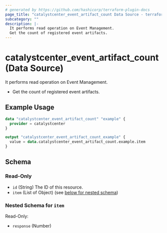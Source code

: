 ```yaml
---
# generated by https://github.com/hashicorp/terraform-plugin-docs
page_title: "catalystcenter_event_artifact_count Data Source - terraform-provider-catalystcenter"
subcategory: ""
description: |-
  It performs read operation on Event Management.
  Get the count of registered event artifacts.
---
```


# catalystcenter_event_artifact_count (Data Source)

It performs read operation on Event Management.

- Get the count of registered event artifacts.

## Example Usage

```terraform
data "catalystcenter_event_artifact_count" "example" {
  provider = catalystcenter
}

output "catalystcenter_event_artifact_count_example" {
  value = data.catalystcenter_event_artifact_count.example.item
}
```

<!-- schema generated by tfplugindocs -->
## Schema

### Read-Only

- `id` (String) The ID of this resource.
- `item` (List of Object) (see [below for nested schema](#nestedatt--item))

<a id="nestedatt--item"></a>
### Nested Schema for `item`

Read-Only:

- `response` (Number)
